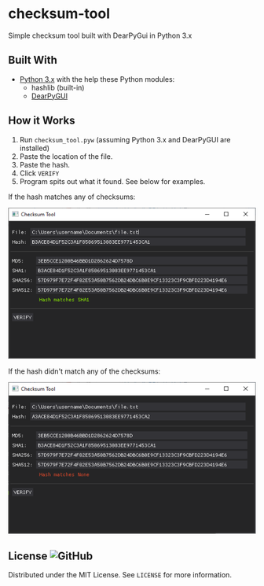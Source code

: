 # checksum-tool
Simple checksum tool built with DearPyGui in Python 3.x

## Built With
- [Python 3.x](python.org) with the help these Python modules:
    - hashlib (built-in)
    - [DearPyGUI](https://dearpygui.readthedocs.io/en/latest/index.html)

## How it Works
1. Run `checksum_tool.pyw` (assuming Python 3.x and DearPyGUI are installed)
2. Paste the location of the file.
3. Paste the hash.
4. Click ``VERIFY``
5. Program spits out what it found. See below for examples.

If the hash matches any of checksums:

![GUI when hash matches](screenshots/match_found.png)

If the hash didn't match any of the checksums:

![GUI when hash does NOT match any](screenshots/match_notfound.png)


## License ![GitHub](https://img.shields.io/github/license/StrayKoi/checksum-tool)
Distributed under the MIT License. See `LICENSE` for more information.
